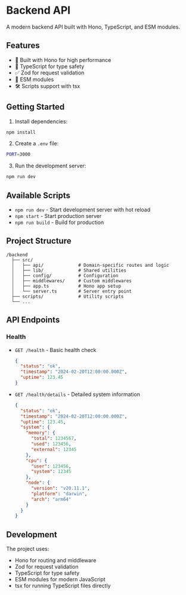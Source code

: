 # Backend API

A modern backend API built with Hono, TypeScript, and ESM modules.

## Features

- 🚀 Built with Hono for high performance
- 📝 TypeScript for type safety
- ✅ Zod for request validation
- 🔄 ESM modules
- 🛠️ Scripts support with tsx

## Getting Started

1. Install dependencies:

```bash
npm install
```

2. Create a `.env` file:

```bash
PORT=3000
```

3. Run the development server:

```bash
npm run dev
```

## Available Scripts

- `npm run dev` - Start development server with hot reload
- `npm start` - Start production server
- `npm run build` - Build for production

## Project Structure

```
/backend
  ├── src/
  │   ├── api/             # Domain-specific routes and logic
  │   ├── lib/             # Shared utilities
  │   ├── config/          # Configuration
  │   ├── middlewares/     # Custom middlewares
  │   ├── app.ts           # Hono app setup
  │   └── server.ts        # Server entry point
  ├── scripts/             # Utility scripts
  └── ...
```

## API Endpoints

### Health

- `GET /health` - Basic health check

  ```json
  {
    "status": "ok",
    "timestamp": "2024-02-20T12:00:00.000Z",
    "uptime": 123.45
  }
  ```

- `GET /health/details` - Detailed system information
  ```json
  {
    "status": "ok",
    "timestamp": "2024-02-20T12:00:00.000Z",
    "uptime": 123.45,
    "system": {
      "memory": {
        "total": 1234567,
        "used": 123456,
        "external": 12345
      },
      "cpu": {
        "user": 123456,
        "system": 12345
      },
      "node": {
        "version": "v20.11.1",
        "platform": "darwin",
        "arch": "arm64"
      }
    }
  }
  ```

## Development

The project uses:

- Hono for routing and middleware
- Zod for request validation
- TypeScript for type safety
- ESM modules for modern JavaScript
- tsx for running TypeScript files directly
